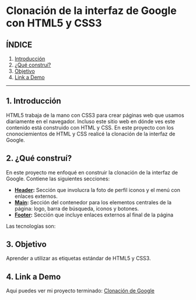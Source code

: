 # Clonación de la interfaz de Google con HTML5 y CSS3

## **ÍNDICE**

1. [Introducción]()
2. [¿Qué construí?]()
3. [Objetivo]()
4. [Link a Demo]()

****

## 1. Introducción

HTML5 trabaja de la mano con CSS3 para crear páginas web que usamos diariamente en el navegador. Incluso este sitio web en dónde ves este contenido está construido con HTML y CSS. En este proyecto con los cnonociemientos de HTML y CSS realicé la clonación de la interfaz de Google.

## 2. ¿Qué construí?

En este proyecto me enfoqué en construir la clonación de la interfaz de Google. Contiene las siguientes secciones:

- **<ins>Header</ins>:** Sección que involucra la foto de perfil iconos y el menú con enlaces externos.
- **<ins>Main</ins>:** Sección del contenedor para los elementos centrales de la página: logo, barra de búsqueda, iconos y botones.
- **<ins>Footer</ins>:** Sección que incluye enlaces externos al final de la página

Las tecnologías son:
<imagen src=""/>
<imagen src=""/>

## 3. Objetivo

Aprender a utilizar as etiquetas estándar de HTML5 y CSS3.

## 4. Link a Demo
Aqui puedes ver mi proyecto terminado: [Clonación de Google](#)
